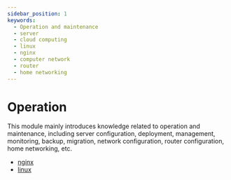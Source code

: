 ```yaml
---
sidebar_position: 1
keywords:
  - Operation and maintenance
  - server
  - cloud computing
  - linux
  - nginx
  - computer network
  - router
  - home networking
---
```


# Operation

This module mainly introduces knowledge related to operation and maintenance, including server configuration, deployment, management, monitoring, backup, migration, network configuration, router configuration, home networking, etc.

- [nginx](/docs/category/nginx)
- [linux](/docs/category/linux)
